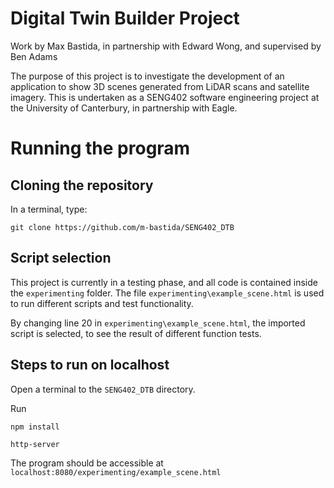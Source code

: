 # Digital Twin Builder Project

Work by Max Bastida, in partnership with Edward Wong, and supervised by Ben Adams

The purpose of this project is to investigate the development of an application to show 3D scenes generated from LiDAR scans and satellite imagery. This is undertaken as a SENG402 software engineering project at the University of Canterbury, in partnership with Eagle.

# Running the program

## Cloning the repository

In a terminal, type:

`git clone https://github.com/m-bastida/SENG402_DTB`

## Script selection

This project is currently in a testing phase, and all code is contained inside the `experimenting` folder. The file `experimenting\example_scene.html` is used to run different scripts and test functionality.

By changing line 20 in `experimenting\example_scene.html`, the imported script is selected, to see the result of different function tests.

## Steps to run on localhost

Open a terminal to the `SENG402_DTB` directory.

Run 

`npm install`

`http-server`

The program should be accessible at `localhost:8080/experimenting/example_scene.html`